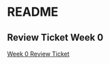 # README

## Review Ticket Week 0
[Week 0 Review Ticket](https://github.com/Adi-K-Coding/Tri3-Adi/issues/1)
